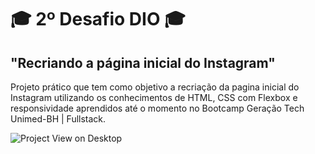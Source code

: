 # 🎓 2º Desafio DIO 🎓
## "Recriando a página inicial do Instagram"

Projeto prático que tem como objetivo a recriação da pagina inicial do Instagram utilizando os conhecimentos de HTML, CSS com Flexbox e responsividade aprendidos até o momento no Bootcamp Geração Tech Unimed-BH | Fullstack.

![Project View on Desktop](https://i.imgur.com/2lAlibN.png "Project View on Desktop")
